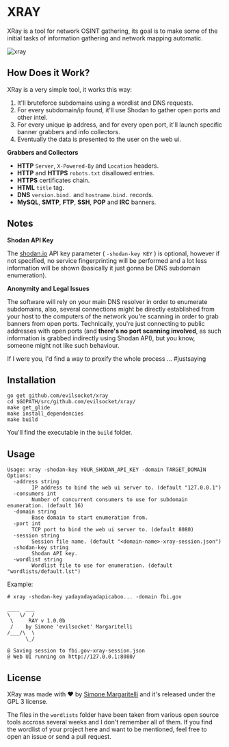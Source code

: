 # XRAY

XRay is a tool for network OSINT gathering, its goal is to make some of the initial tasks of information gathering and network mapping automatic.

![xray](https://pbs.twimg.com/media/DEOZt1bWsAEOsMX.jpg)

## How Does it Work?

XRay is a very simple tool, it works this way:

1. It'll bruteforce subdomains using a wordlist and DNS requests.
2. For every subdomain/ip found, it'll use Shodan to gather open ports and other intel.
3. For every unique ip address, and for every open port, it'll launch specific banner grabbers and info collectors.
4. Eventually the data is presented to the user on the web ui.

**Grabbers and Collectors**

* **HTTP** `Server`, `X-Powered-By` and `Location` headers.
* **HTTP** and **HTTPS** `robots.txt` disallowed entries.
* **HTTPS** certificates chain.
* **HTML** `title` tag.
* **DNS** `version.bind.` and `hostname.bind.` records.
* **MySQL**, **SMTP**, **FTP**, **SSH**, **POP** and **IRC** banners.

## Notes

**Shodan API Key**

The [shodan.io](https://www.shodan.io/) API key parameter ( `-shodan-key KEY` ) is optional, however if not specified, no service fingerprinting will be performed and a lot less information will be shown (basically it just gonna be DNS subdomain enumeration).

**Anonymity and Legal Issues**

The software will rely on your main DNS resolver in order to enumerate subdomains, also, several connections might be directly established from your host to the computers of the network you're scanning in order to grab banners from open ports. Technically, you're just connecting to public addresses with open ports (and **there's no port scanning involved**, as such information is grabbed indirectly using Shodan API), but you know, someone might not like such behaviour.

If I were you, I'd find a way to proxify the whole process ... #justsaying

## Installation

    go get github.com/evilsocket/xray
    cd $GOPATH/src/github.com/evilsocket/xray/
    make get_glide
    make install_dependencies
    make build

You'll find the executable in the `build` folder.

## Usage

    Usage: xray -shodan-key YOUR_SHODAN_API_KEY -domain TARGET_DOMAIN
    Options:
      -address string
            IP address to bind the web ui server to. (default "127.0.0.1")
      -consumers int
            Number of concurrent consumers to use for subdomain enumeration. (default 16)
      -domain string
            Base domain to start enumeration from.
      -port int
            TCP port to bind the web ui server to. (default 8080)
      -session string
            Session file name. (default "<domain-name>-xray-session.json")
      -shodan-key string
            Shodan API key.
      -wordlist string
            Wordlist file to use for enumeration. (default "wordlists/default.lst")

Example:

    # xray -shodan-key yadayadayadapicaboo... -domain fbi.gov

    ____  ___
    \   \/  /
     \     RAY v 1.0.0b
     /    by Simone 'evilsocket' Margaritelli
    /___/\  \
          \_/

    @ Saving session to fbi.gov-xray-session.json
    @ Web UI running on http://127.0.0.1:8080/


## License

XRay was made with ♥  by [Simone Margaritelli](https://www.evilsocket.net/) and it's released under the GPL 3 license.

The files in the `wordlists` folder have been taken from various open source tools accross several weeks and I don't remember all of them. If you find the wordlist of your project here and want to be mentioned, feel free to open an issue or send a pull request.
